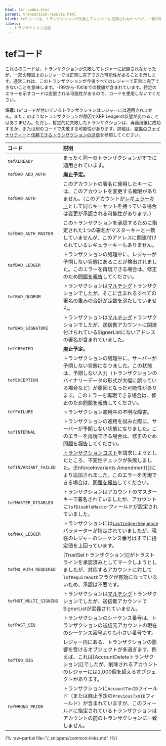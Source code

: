 ```yaml
---
html: tef-codes.html
parent: transaction-results.html
blurb: tefコードは、トランザクションが失敗してレジャーに記録されなかったが、一部の理論上のレジャーでは正常に完了できた可能性があることを示します。
labels:
  - トランザクション送信
---
```

# tefコード

これらのコードは、トランザクションが失敗してレジャーに記録されなかったが、一部の理論上のレジャーでは正常に完了できた可能性があることを示します。通常これは、このトランザクションが今後すべてのレジャーで正常に完了できないことを意味します。-199から-100までの数値が含まれています。特定のエラーを示すコードは変更される可能性があるので、コードを使用しないでください。

**注意:** `tef`コードが付いているトランザクションはレジャーには適用されません。またこのようなトランザクションが原因でXRP Ledgerの状態が変わることはありません。ただし、暫定的に失敗したトランザクションは、再適用後に成功するか、または別のコードで失敗する可能性があります。詳細は、[結果のファイナリティー](../../../../concepts/transactions/finality-of-results/index.md)と[信頼できるトランザクションの送信](../../../../concepts/transactions/reliable-transaction-submission.md)を参照してください。

| コード                 | 説明                                                |
|:-----------------------|:----------------------------------------------------|
| `tefALREADY` | まったく同一のトランザクションがすでに適用されています。 |
| `tefBAD_ADD_AUTH` | **廃止予定。** |
| `tefBAD_AUTH` | このアカウントの署名に使用したキーには、このアカウントを変更する権限がありません。（このアカウントが[レギュラーキー](../../../../concepts/accounts/cryptographic-keys.md)として同じキーセットを持っている場合は変更が承認される可能性があります。） |
| `tefBAD_AUTH_MASTER` | このトランザクションを承認するために指定された1つの署名がマスターキーと一致していませんが、このアドレスに関連付けられているレギュラーキーもありません。 |
| `tefBAD_LEDGER` | トランザクションの処理中に、レジャーが予期しない状態にあることが検出されました。このエラーを再現できる場合は、修正のため[問題を報告](https://github.com/XRPLF/rippled/issues)してください。 |
| `tefBAD_QUORUM` | トランザクションは[マルチシグ](../../../../concepts/accounts/multi-signing.md)トランザクションでしたが、そこに含まれるすべての署名の重みの合計が定数を満たしていません。 |
| `tefBAD_SIGNATURE` | トランザクションは[マルチシグ](../../../../concepts/accounts/multi-signing.md)トランザクションでしたが、送信側アカウントに関連付けられているSignerListにないアドレスの署名が含まれていました。 |
| `tefCREATED` | **廃止予定。** |
| `tefEXCEPTION` | トランザクションの処理中に、サーバーが予期しない状態になりました。この状態は、予期しない入力（トランザクションのバイナリーデータの形式が大幅に誤っている場合など）が原因となった可能性があります。このエラーを再現できる場合は、修正のため[問題を報告](https://github.com/XRPLF/rippled/issues)してください。 |
| `tefFAILURE` | トランザクション適用中の不明な障害。 |
| `tefINTERNAL` | トランザクションの適用を試みた際に、サーバーが予期しない状態になりました。このエラーを再現できる場合は、修正のため[問題を報告](https://github.com/XRPLF/rippled/issues)してください。 |
| `tefINVARIANT_FAILED` | [トランザクションコスト](../../../../concepts/transactions/transaction-cost.md)を請求しようとしたところ、不変性チェックが失敗しました。[EnforceInvariants Amendment][]により追加されました。このエラーを再現できる場合は、[問題を報告](https://github.com/XRPLF/rippled/issues)してください。 |
| `tefMASTER_DISABLED` | トランザクションはアカウントのマスターキーで署名されていましたが、アカウントに`lsfDisableMaster`フィールドが設定されていました。 |
| `tefMAX_LEDGER` | トランザクションには[`LastLedgerSequence`](../../../../concepts/transactions/reliable-transaction-submission.md#lastledgersequence)パラメーターが指定されていましたが、現在のレジャーのシーケンス番号はすでに指定値を上回っています。 |
| `tefNO_AUTH_REQUIRED` | [TrustSetトランザクション][]がトラストラインを承認済みとしてマークしようとしましたが、対応するアカウントに対して`lsfRequireAuth`フラグが有効になっていないため、承認は不要です。 |
| `tefNOT_MULTI_SIGNING` | トランザクションは[マルチシグ](../../../../concepts/accounts/multi-signing.md)トランザクションでしたが、送信側アカウントでSignerListが定義されていません。 |
| `tefPAST_SEQ` | トランザクションのシーケンス番号は、トランザクションの送信元アカウントの現在のシーケンス番号よりも小さい番号です。 |
| `tefTOO_BIG` | レジャー内にある、トランザクションの影響を受けるオブジェクトが多過ぎます。例えば、これは[AccountDeleteトランザクション][]でしたが、削除されるアカウントのレジャーには1,000個を超えるオブジェクトがあります。 |
| `tefWRONG_PRIOR` | トランザクションに`AccountTxnID`フィールド（または廃止予定の`PreviousTxnID`フィールド）が含まれていますが、このフィールドに指定されているトランザクションはアカウントの前のトランザクションに一致しません。 |

{% raw-partial file="/_snippets/common-links.md" /%}
